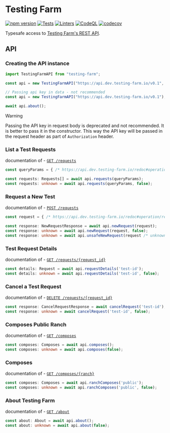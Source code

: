 # Testing Farm

[![npm version][npm-status]][npm] [![Tests][test-status]][test] [![Linters][lint-status]][lint] [![CodeQL][codeql-status]][codeql] [![codecov][codecov-status]][codecov]

[npm]: https://www.npmjs.com/package/testing-farm
[npm-status]: https://badgen.net/npm/v/testing-farm

[test]: https://github.com/redhat-plumbers-in-action/testing-farm/actions/workflows/tests.yml
[test-status]: https://github.com/redhat-plumbers-in-action/testing-farm/actions/workflows/tests.yml/badge.svg

[lint]: https://github.com/redhat-plumbers-in-action/testing-farm/actions/workflows/lint.yml
[lint-status]: https://github.com/redhat-plumbers-in-action/testing-farm/actions/workflows/lint.yml/badge.svg

[codeql]: https://github.com/redhat-plumbers-in-action/testing-farm/actions/workflows/codeql-analysis.yml
[codeql-status]: https://github.com/redhat-plumbers-in-action/testing-farm/actions/workflows/codeql-analysis.yml/badge.svg

[codecov]: https://app.codecov.io/gh/redhat-plumbers-in-action/testing-farm
[codecov-status]: https://codecov.io/github/redhat-plumbers-in-action/testing-farm/branch/main/graph/badge.svg?token=EqTfXgwKz2

Typesafe access to [Testing Farm's REST API](https://api.dev.testing-farm.io/redoc).

## API

### Creating the API instance

```typescript
import TestingFarmAPI from "testing-farm";

const api = new TestingFarmAPI("https://api.dev.testing-farm.io/v0.1", "api-key");

// Passing api key in data - not recommended
const api = new TestingFarmAPI("https://api.dev.testing-farm.io/v0.1");

await api.about();
```

> [!WARNING]
>
> Passing the API key in request body is deprecated and not recommended. It is better to pass it in the constructor.
> This way the API key will be passed in the request header as part of `Authorization` header.

### List a Test Requests

documentation of - [`GET /requests`](https://api.dev.testing-farm.io/redoc#operation/get_test_requests_v0_1_requests_get)

```typescript
const queryParams = { /* https://api.dev.testing-farm.io/redoc#operation/get_test_requests_v0_1_requests_get */ }

const requests: Requests[] = await api.requests(queryParams);
const requests: unknown = await api.requests(queryParams, false);
```

### Request a New Test

documentation of - [`POST /requests`](https://api.dev.testing-farm.io/redoc#operation/request_a_new_test_v0_1_requests_post)

```typescript
const request = { /* https://api.dev.testing-farm.io/redoc#operation/request_a_new_test_v0_1_requests_post */ }

const response: NewRequestResponse = await api.newRequest(request);
const response: unknown = await api.newRequest(request, false);
const response: unknown = await api.unsafeNewRequest(request /* unknown type */);
```

### Test Request Details

documentation of - [`GET /requests/{request_id}`](https://api.dev.testing-farm.io/redoc#operation/test_request_details_v0_1_requests__request_id__get)

```typescript
const details: Request = await api.requestDetails('test-id');
const details: unknown = await api.requestDetails('test-id', false);
```

### Cancel a Test Request

documentation of - [`DELETE /requests/{request_id}`](https://api.dev.testing-farm.io/redoc#operation/delete_test_request_v0_1_requests__request_id__delete)

```typescript
const response: CancelRequestResponse = await cancelRequest('test-id');
const response: unknown = await cancelRequest('test-id', false);
```

### Composes Public Ranch

documentation of - [`GET /composes`](https://api.dev.testing-farm.io/redoc#operation/supported_composes_v0_1_composes_get)

```typescript
const composes: Composes = await api.composes();
const composes: unknown = await api.composes(false);
```

### Composes

documentation of - [`GET /composes/{ranch}`](https://api.dev.testing-farm.io/redoc#operation/supported_composes_v0_1_composes_get)

```typescript
const composes: Composes = await api.ranchComposes('public');
const composes: unknown = await api.ranchComposes('public', false);
```

### About Testing Farm

documentation of - [`GET /about`](https://api.dev.testing-farm.io/redoc#operation/get_about_v0_1_about_get)

```typescript
const about: About = await api.about();
const about: unknown = await api.about(false);
```

